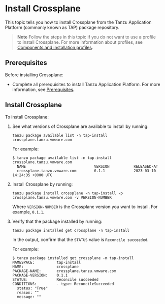 # Install Crossplane

This topic tells you how to install Crossplane from the Tanzu Application Platform
(commonly known as TAP) package repository.

> **Note** Follow the steps in this topic if you do not want to use a profile to install
> Crossplane.
> For more information about profiles, see
> [Components and installation profiles](../about-package-profiles.hbs.md).

## <a id='prereqs'></a>Prerequisites

Before installing Crossplane:

- Complete all prerequisites to install Tanzu Application Platform. For more information, see [Prerequisites](../prerequisites.hbs.md).

## <a id='install-crossplane'></a> Install Crossplane

To install Crossplane:

1. See what versions of Crossplane are available to install by running:

    ```console
    tanzu package available list -n tap-install crossplane.tanzu.vmware.com
    ```

    For example:

    ```console
    $ tanzu package available list -n tap-install crossplane.tanzu.vmware.com
      NAME                               VERSION           RELEASED-AT
      crossplane.tanzu.vmware.com        0.1.1             2023-03-10 14:24:35 +0000 UTC
    ```

1. Install Crossplane by running:

    ```console
    tanzu package install crossplane -n tap-install -p crossplane.tanzu.vmware.com -v VERSION-NUMBER
    ```

    Where `VERSION-NUMBER` is the Crossplane version you want to install. For example, `0.1.1`.

1. Verify that the package installed by running:

    ```console
    tanzu package installed get crossplane -n tap-install
    ```

    In the output, confirm that the `STATUS` value is `Reconcile succeeded`.

    For example:

    ```console
    $ tanzu package installed get crossplane -n tap-install
    NAMESPACE:          tap-install
    NAME:               crossplane
    PACKAGE-NAME:       crossplane.tanzu.vmware.com
    PACKAGE-VERSION:    0.1.1
    STATUS:             Reconcile succeeded
    CONDITIONS:         - type: ReconcileSucceeded
      status: "True"
      reason: ""
      message: ""
    ```
